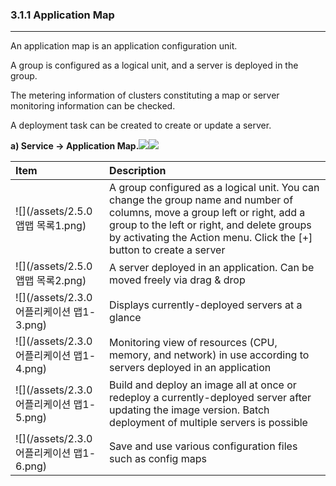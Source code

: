 ### 3.1.1 Application Map

---

An application map is an application configuration unit.

A group is configured as a logical unit, and a server is deployed in the group.

The metering information of clusters constituting a map or server monitoring information can be checked.

A deployment task can be created to create or update a server.

**a\) Service  **→** Application Map.**![](/assets/2.5_ko_service_02.png)![](/assets/2.5_ko_service_appmap_01.png)

| **Item** | **Description** |
| :--- | :--- |
| ![](/assets/2.5.0 앱맵 목록1.png) | A group configured as a logical unit. You can change the group name and number of columns, move a group left or right, add a group to the left or right, and delete groups by activating the Action menu. Click the [+] button to create a server |
| ![](/assets/2.5.0 앱맵 목록2.png) | A server deployed in an application. Can be moved freely via drag & drop |
| ![](/assets/2.3.0 어플리케이션 맵1-3.png) | Displays currently-deployed servers at a glance |
| ![](/assets/2.3.0 어플리케이션 맵1-4.png) | Monitoring view of resources \(CPU, memory, and network\) in use according to servers deployed in an application |
| ![](/assets/2.3.0 어플리케이션 맵1-5.png) | Build and deploy an image all at once or redeploy a currently-deployed server after updating the image version. Batch deployment of multiple servers is possible |
| ![](/assets/2.3.0 어플리케이션 맵1-6.png) | Save and use various configuration files such as config maps |



